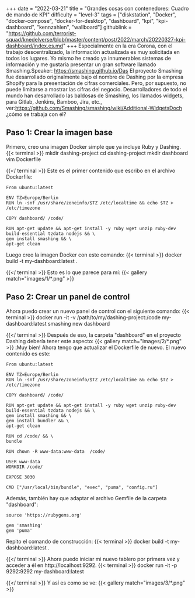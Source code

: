 +++
date = "2022-03-21"
title = "Grandes cosas con contenedores: Cuadro de mando de KPI"
difficulty = "level-3"
tags = ["diskstation", "Docker", "docker-compose", "docker-for-desktop", "dashboard", "kpi", "kpi-dashboard", "kennzahlen", "wallboard"]
githublink = "https://github.com/terrorist-squad/knedelverse/blob/master/content/post/2022/march/20220327-kpi-dashboard/index.es.md"
+++
Especialmente en la era Corona, con el trabajo descentralizado, la información actualizada es muy solicitada en todos los lugares. Yo mismo he creado ya innumerables sistemas de información y me gustaría presentar un gran software llamado Smashing.Speaker: https://smashing.github.io/Das El proyecto Smashing fue desarrollado originalmente bajo el nombre de Dashing por la empresa Shopify para la presentación de cifras comerciales. Pero, por supuesto, no puede limitarse a mostrar las cifras del negocio. Desarrolladores de todo el mundo han desarrollado las baldosas de Smashing, los llamados widgets, para Gitlab, Jenkins, Bamboo, Jira, etc., ver:https://github.com/Smashing/smashing/wiki/Additional-WidgetsDoch ¿cómo se trabaja con él?
## Paso 1: Crear la imagen base
Primero, creo una imagen Docker simple que ya incluye Ruby y Dashing.
{{< terminal >}}
mkdir dashing-project
cd dashing-project
mkdir dashboard
vim Dockerfile

{{</ terminal >}}
Este es el primer contenido que escribo en el archivo Dockerfile:
```
From ubuntu:latest
 
ENV TZ=Europe/Berlin
RUN ln -snf /usr/share/zoneinfo/$TZ /etc/localtime && echo $TZ > /etc/timezone

COPY dashboard/ /code/

RUN apt-get update && apt-get install -y ruby wget unzip ruby-dev build-essential tzdata nodejs && \
gem install smashing && \
apt-get clean

```
Luego creo la imagen Docker con este comando:
{{< terminal >}}
docker build -t my-dashboard:latest .

{{</ terminal >}}
Esto es lo que parece para mí:
{{< gallery match="images/1/*.png" >}}

## Paso 2: Crear un panel de control
Ahora puedo crear un nuevo panel de control con el siguiente comando:
{{< terminal >}}
docker run -it -v /path/to/my/dashing-project:/code my-dashboard:latest smashing new dashboard

{{</ terminal >}}
Después de eso, la carpeta "dashboard" en el proyecto Dashing debería tener este aspecto:
{{< gallery match="images/2/*.png" >}}
¡Muy bien! Ahora tengo que actualizar el Dockerfile de nuevo. El nuevo contenido es este:
```
From ubuntu:latest
 
ENV TZ=Europe/Berlin
RUN ln -snf /usr/share/zoneinfo/$TZ /etc/localtime && echo $TZ > /etc/timezone
 
COPY dashboard/ /code/
 
RUN apt-get update && apt-get install -y ruby wget unzip ruby-dev build-essential tzdata nodejs && \
gem install smashing && \
gem install bundler && \
apt-get clean
 
RUN cd /code/ && \
bundle
 
RUN chown -R www-data:www-data  /code/

USER www-data
WORKDIR /code/

EXPOSE 3030

CMD ["/usr/local/bin/bundle", "exec", "puma", "config.ru"]

```
Además, también hay que adaptar el archivo Gemfile de la carpeta "dashboard":
```
source 'https://rubygems.org'

gem 'smashing'
gem 'puma'

```
Repito el comando de construcción:
{{< terminal >}}
docker build -t my-dashboard:latest .

{{</ terminal >}}
Ahora puedo iniciar mi nuevo tablero por primera vez y acceder a él en http://localhost:9292.
{{< terminal >}}
docker run -it -p 9292:9292 my-dashboard:latest

{{</ terminal >}}
Y así es como se ve:
{{< gallery match="images/3/*.png" >}}
